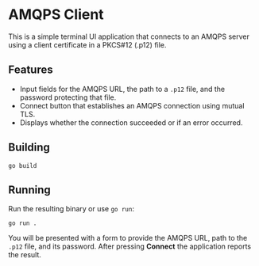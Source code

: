 # AMQPS Client

This is a simple terminal UI application that connects to an AMQPS server using a client certificate in a PKCS#12 (.p12) file.

## Features

- Input fields for the AMQPS URL, the path to a `.p12` file, and the password protecting that file.
- Connect button that establishes an AMQPS connection using mutual TLS.
- Displays whether the connection succeeded or if an error occurred.

## Building

```
go build
```

## Running

Run the resulting binary or use `go run`:

```
go run .
```

You will be presented with a form to provide the AMQPS URL, path to the `.p12` file, and its password. After pressing **Connect** the application reports the result.

